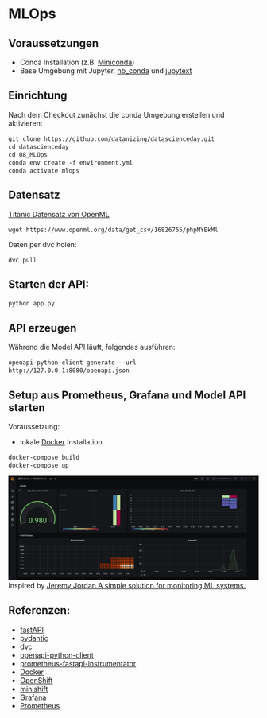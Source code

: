 # MLOps

## Voraussetzungen
* Conda Installation (z.B. [Miniconda](https://docs.conda.io/en/latest/miniconda.html))
* Base Umgebung mit Jupyter, [nb_conda](https://anaconda.org/conda-forge/nb_conda) und [jupytext](https://jupytext.readthedocs.io/en/latest/install.html)
## Einrichtung

Nach dem Checkout zunächst die conda Umgebung erstellen und aktivieren:
```
git clone https://github.com/datanizing/datascienceday.git
cd datascienceday
cd 08_MLOps
conda env create -f environment.yml
conda activate mlops
```

## Datensatz

[Titanic Datensatz von OpenML](https://www.openml.org/d/40945)

```
wget https://www.openml.org/data/get_csv/16826755/phpMYEkMl
```

Daten per dvc holen:
```
dvc pull
```

## Starten der API:

```
python app.py
```

## API erzeugen

Während die Model API läuft, folgendes ausführen:
```
openapi-python-client generate --url http://127.0.0.1:8080/openapi.json
```


## Setup aus Prometheus, Grafana und Model API starten

Voraussetzung: 
* lokale [Docker](https://docs.docker.com/get-docker/) Installation

```
docker-compose build
docker-compose up
```
![Dashboard](images/dashboard.png)
Inspired by [Jeremy Jordan
A simple solution for monitoring ML systems.
](https://www.jeremyjordan.me/ml-monitoring/)

## Referenzen:
* [fastAPI](https://fastapi.tiangolo.com/)
* [pydantic]()
* [dvc](https://dvc.org/)
* [openapi-python-client](https://github.com/openapi-generators/openapi-python-client)
* [prometheus-fastapi-instrumentator](https://github.com/trallnag/prometheus-fastapi-instrumentator)
* [Docker](https://docs.docker.com/get-docker/)
* [OpenShift](https://www.openshift.com/)
* [minishift](https://docs.okd.io/3.11/minishift/getting-started/index.html)
* [Grafana](https://grafana.com/)
* [Prometheus](https://prometheus.io/)
